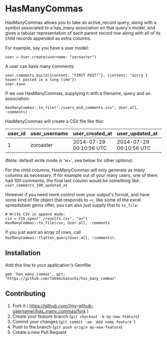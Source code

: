 # HasManyCommas

HasManyCommas allows you to take an active_record query, along with a symbol associated to a has_many association on that query's model, and gives a tabular representation of each parent record row along with all of its child records appended as extra columns. 

For example, say you have a user model:

	user = User.create(username: "zoroaster")

A user can have many comments:

	user.comments.build({content: "FIRST POST!"}, {content: "Sorry I haven't posted in a long time"})
	user.save

If we use HasManyCommas, supplying it with a filename, query and an association:

	HasManyCommas::to_file("./users_and_comments.csv", User.all, :comments)

HasManyCommas will create a CSV file like this:

| user_id | user_username | user_created_at | user_updated_at | user_comments_1_id | user_comments_1_content | user_comments_1_created_at | user_comments_1_updated_at | user_comments_2_id | user_comments_2_content | user_comments_2_created_at | user_comments_2_updated_at|
------- | ------------- | --------------- | --------------- | ------------------ | ----------------------- | -------------------------- | -------------------------- | ------------------ | ----------------------- | -------------------------- | -------------------------- |
|1      | zoroaster     | 2014-07-29 00:10:56 UTC | 2014-07-29 00:10:56 UTC | 2  | FIRST POST!             | 2014-07-29 00:10:56 UT     | 2014-07-29 00:10:56 UT     | 3                  | Sorry I haven't posted in a long time | 2014-07-29 00:10:56 UT | 2014-07-29 00:10:56 UT |

(Note: default write mode is 'w+', see below for other options)

For the child columns, HasManyCommas will only generate as many columns as necessary. If for example out of your many users, one of them had 100 comments, the final last column would be something like: `user_comments_100_updated_at`

However if you need more control over your output's format, and have some kind of file object that responds to `<<`, like some of the excel spreadsheet gems offer, you can also just supply that to `to_file`:

	# Write CSV in append mode:
	csv = CSV.open("./results.csv", "a+")
	HasManyCommas::to_file(csv, User.all, :comments

If you just want an array of rows, call `HasManyCommas::flatten_query(User.all, :comments)`.

## Installation

Add this line to your application's Gemfile:

    gem 'has_many_commas', git: "https://github.com/Takemikazuchi/has_many_commas"

## Contributing

1. Fork it ( https://github.com/[my-github-username]/has_many_commas/fork )
2. Create your feature branch (`git checkout -b my-new-feature`)
3. Commit your changes (`git commit -am 'Add some feature'`)
4. Push to the branch (`git push origin my-new-feature`)
5. Create a new Pull Request
